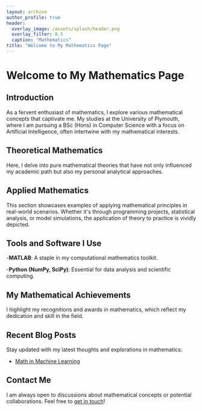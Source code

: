 ```yaml
---
layout: archive
author_profile: true
header:
  overlay_image: /assets/splash/header.png
  overlay_filter: 0.5
  caption: "Mathematics"
title: "Welcome to My Mathematics Page"
---
```

# Welcome to My Mathematics Page

## Introduction

As a fervent enthusiast of mathematics, I explore various mathematical concepts that captivate me. My studies at the University of Plymouth, where I am pursuing a BSc (Hons) in Computer Science with a focus on Artificial Intelligence, often intertwine with my mathematical interests.

## Theoretical Mathematics

Here, I delve into pure mathematical theories that have not only influenced my academic path but also my personal analytical approaches.

## Applied Mathematics

This section showcases examples of applying mathematical principles in real-world scenarios. Whether it's through programming projects, statistical analysis, or model simulations, the application of theory to practice is vividly depicted.

## Tools and Software I Use

-**MATLAB**: A staple in my computational mathematics toolkit.

-**Python (NumPy, SciPy)**: Essential for data analysis and scientific computing.

## My Mathematical Achievements

I highlight my recognitions and awards in mathematics, which reflect my dedication and skill in the field.

## Recent Blog Posts

Stay updated with my latest thoughts and explorations in mathematics:

- [Math in Machine Learning](/posts/math-in-ml)

## Contact Me

I am always open to discussions about mathematical concepts or potential collaborations. Feel free to [get in touch](mailto:email@example.com)!

